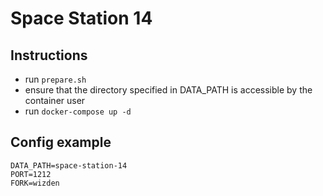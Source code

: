 # Space Station 14
## Instructions
- run `prepare.sh`
- ensure that the directory specified in DATA\_PATH is accessible by the container user
- run `docker-compose up -d`

## Config example
```
DATA_PATH=space-station-14
PORT=1212
FORK=wizden
```
